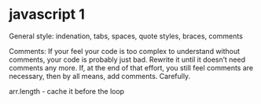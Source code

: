  # javascript 1

<!-- strict mode example code; -->

<!-- i++; ++i;
i- -; - -i;
i += 2;
i -= 2; -->

General style: indenation, tabs, spaces, quote styles, braces, comments

Comments: If your feel your code is too complex to understand without comments, your code is probably just bad. Rewrite it until it doesn’t need comments any more. If, at the end of that effort, you still feel comments are necessary, then by all means, add comments. Carefully.

<!-- 58 а не 13 запетая -->

<!-- операторите && и || не стигат до операндите след първия, ако това не е необходимо.  -->

<!-- Изпълнение на javascript от други файлове.  -->

<!-- Да се махне == и да се замести с === -->

arr.length - cache it before the loop